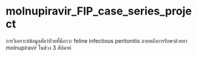 # molnupiravir_FIP_case_series_project
การวิเคราะห์ข้อมูลสัตว์ป่วยที่มีภาวะ feline infectious peritonitis ภายหลังการรักษาด้วยยา molnupiravir ในช่วง 3 สัปดาห์
